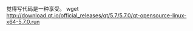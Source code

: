 觉得写代码是一种享受。
wget http://download.qt.io/official_releases/qt/5.7/5.7.0/qt-opensource-linux-x64-5.7.0.run
